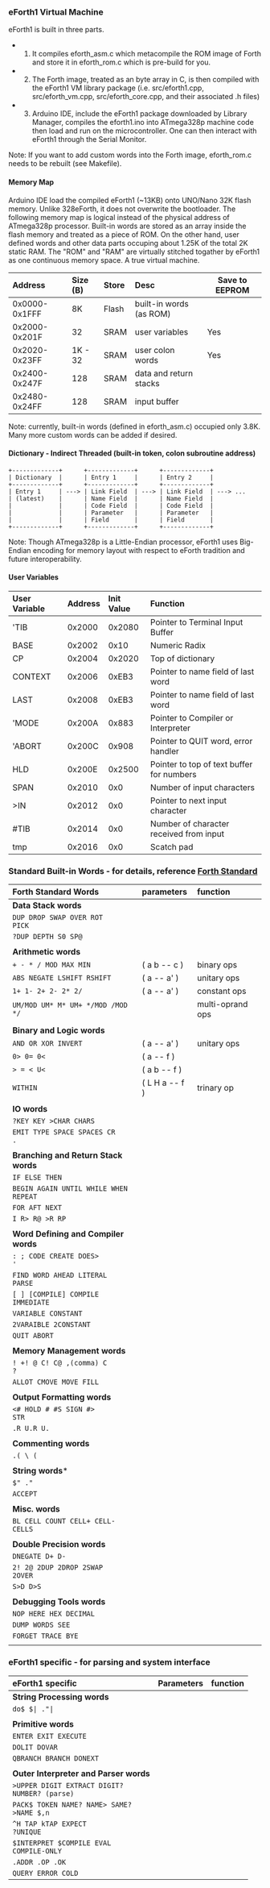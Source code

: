 ### eForth1 Virtual Machine
eForth1 is built in three parts.

* 1. It compiles eforth_asm.c which metacompile the ROM image of Forth and store it in eforth_rom.c which is pre-build for you.
* 2. The Forth image, treated as an byte array in C, is then compiled with the eForth1 VM library package (i.e. src/eforth1.cpp, src/eforth_vm.cpp, src/eforth_core.cpp, and their associated .h files)
* 3. Arduino IDE, include the eForth1 package downloaded by Library Manager, compiles the eforth1.ino into ATmega328p machine code then load and run on the microcontroller. One can then interact with eForth1 through the Serial Monitor.
    
Note: If you want to add custom words into the Forth image, eforth_rom.c needs to be rebuilt (see Makefile).

#### Memory Map
Arduino IDE load the compiled eForth1 (~13KB) onto UNO/Nano 32K flash memory. Unlike 328eForth, it does not overwrite the bootloader. The following memory map is logical instead of the physical address of ATmega328p processor. Built-in words are stored as an array inside the flash memory and treated as a piece of ROM. On the other hand, user defined words and other data parts occuping about 1.25K of the total 2K static RAM. The "ROM" and "RAM" are virtually stitched togather by eForth1 as one continuous memory space. A true virtual machine.

  | Address       | Size (B) | Store | Desc                    | Save to EEPROM |
  |:--------------|:---------|:------|:------------------------|----------------|
  | 0x0000-0x1FFF | 8K       | Flash | built-in words (as ROM) |                |
  | 0x2000-0x201F | 32       | SRAM  | user variables          | Yes            |
  | 0x2020-0x23FF | 1K - 32  | SRAM  | user colon words        | Yes            |
  | 0x2400-0x247F | 128      | SRAM  | data and return stacks  |                |
  | 0x2480-0x24FF | 128      | SRAM  | input buffer            |                |

Note: currently, built-in words (defined in eforth_asm.c) occupied only 3.8K. Many more custom words can be added if desired.
        
#### Dictionary - Indirect Threaded (built-in token, colon subroutine address)

    +-------------+      +-------------+      +-------------+
    | Dictionary  |      | Entry 1     |      | Entry 2     |
    +-------------+      +-------------+      +-------------+
    | Entry 1     | ---> | Link Field  | ---> | Link Field  | ---> ...
    | (latest)    |      | Name Field  |      | Name Field  |
    |             |      | Code Field  |      | Code Field  |
    |             |      | Parameter   |      | Parameter   |
    |             |      | Field       |      | Field       |
    +-------------+      +-------------+      +-------------+
    
Note: Though ATmega328p is a Little-Endian processor, eForth1 uses Big-Endian encoding for memory layout with respect to eForth tradition and future interoperability.

#### User Variables

  | User Variable | Address | Init Value | Function                                  |
  |:--------------|:--------|:-----------|:------------------------------------------|
  | 'TIB          | 0x2000  | 0x2080     | Pointer to Terminal Input Buffer          |
  | BASE          | 0x2002  | 0x10       | Numeric Radix                             |
  | CP            | 0x2004  | 0x2020     | Top of dictionary                         |
  | CONTEXT       | 0x2006  | 0xEB3      | Pointer to name field of last word        |
  | LAST          | 0x2008  | 0xEB3      | Pointer to name field of last word        |
  | 'MODE         | 0x200A  | 0x883      | Pointer to Compiler or Interpreter        |
  | 'ABORT        | 0x200C  | 0x908      | Pointer to QUIT word, error handler       |
  | HLD           | 0x200E  | 0x2500     | Pointer to top of text buffer for numbers |
  | SPAN          | 0x2010  | 0x0        | Number of input characters                |
  | >IN           | 0x2012  | 0x0        | Pointer to next input character           |
  | #TIB          | 0x2014  | 0x0        | Number of character received from input   |
  | tmp           | 0x2016  | 0x0        | Scatch pad                                |
    
### Standard Built-in Words - for details, reference [Forth Standard](https://forth-standard.org/)

  | Forth Standard Words                                  | parameters     | function         |
  |:------------------------------------------------------|:---------------|:-----------------|
  | **Data Stack words**                                  |                |                  |
  | <code>DUP  DROP  SWAP  OVER  ROT  PICK</code>         |                |                  |
  | <code>?DUP  DEPTH  S0  SP@</code>                     |                |                  |
  |                                                       |                |                  |
  | **Arithmetic words**                                  |                |                  |
  | <code>+  -  *  /  MOD  MAX  MIN</code>                | ( a b -- c )   | binary ops       |
  | <code>ABS  NEGATE  LSHIFT  RSHIFT</code>              | ( a -- a' )    | unitary ops      |
  | <code>1+  1-  2+  2-  2*  2/</code>                   | ( a -- a' )    | constant ops     |
  | <code>UM/MOD  UM*  M*  UM+  */MOD  /MOD  */</code>    |                | multi-oprand ops |
  |                                                       |                |                  |
  | **Binary and Logic words**                            |                |                  |
  | <code>AND  OR  XOR  INVERT</code>                     | ( a -- a' )    | unitary ops      |
  | <code>0> 0= 0<</code>                                 | ( a -- f )     |                  |
  | <code>>  =  <  U<</code>                              | ( a b -- f )   |                  |
  | <code>WITHIN</code>                                   | ( L H a -- f ) | trinary op       |
  |                                                       |                |                  |
  | **IO words**                                          |                |                  |
  | <code>?KEY  KEY  >CHAR  CHARS</code>                  |                |                  |
  | <code>EMIT  TYPE  SPACE  SPACES CR  .</code>          |                |                  |
  |                                                       |                |                  |
  | **Branching and Return Stack words**                  |                |                  |
  | <code>IF  ELSE  THEN</code>                           |                |                  |
  | <code>BEGIN  AGAIN  UNTIL  WHILE  WHEN  REPEAT</code> |                |                  |
  | <code>FOR  AFT  NEXT</code>                           |                |                  |
  | <code>I  R>  R@  >R  RP</code>                        |                |                  |
  |                                                       |                |                  |
  | **Word Defining and Compiler words**                  |                |                  |
  | <code>:  ;  CODE  CREATE  DOES>  '</code>             |                |                  |
  | <code>FIND  WORD  AHEAD  LITERAL  PARSE</code>        |                |                  |
  | <code>[  ]  [COMPILE]  COMPILE  IMMEDIATE</code>      |                |                  |
  | <code>VARIABLE  CONSTANT</code>                       |                |                  |
  | <code>2VARAIBLE  2CONSTANT</code>                     |                |                  |
  | <code>QUIT  ABORT</code>                              |                |                  |
  |                                                       |                |                  |
  | **Memory Management words**                           |                |                  |
  | <code>!  +!  @  C!  C@  ,(comma)  C  ?</code>         |                |                  |
  | <code>ALLOT  CMOVE  MOVE  FILL</code>                 |                |                  |
  |                                                       |                |                  |
  | **Output Formatting words**                           |                |                  |
  | <code><#  HOLD  #  #S  SIGN  #>  STR</code>           |                |                  |
  | <code>.R  U.R  U.</code>                              |                |                  |
  |                                                       |                |                  |
  | **Commenting words**                                  |                |                  |
  | <code>.(  \  (</code>                                 |                |                  |
  |                                                       |                |                  |
  | **String words***                                     |                |                  |
  | <code>$"  ."</code>                                   |                |                  |
  | <code>ACCEPT</code>                                   |                |                  |
  |                                                       |                |                  |
  | **Misc. words**                                       |                |                  |
  | <code>BL  CELL  COUNT  CELL+  CELL-  CELLS</code>     |                |                  |
  |                                                       |                |                  |
  | **Double Precision words**                            |                |                  |
  | <code>DNEGATE  D+  D-</code>                          |                |                  |
  | <code>2!  2@  2DUP  2DROP  2SWAP  2OVER</code>        |                |                  |
  | <code>S>D  D>S</code>                                 |                |                  |
  |                                                       |                |                  |
  | **Debugging Tools words**                             |                |                  |
  | <code>NOP  HERE  HEX  DECIMAL</code>                  |                |                  |
  | <code>DUMP  WORDS  SEE</code>                         |                |                  |
  | <code>FORGET  TRACE  BYE</code>                       |                |                  |
  |                                                       |                |                  |


### eForth1 specific - for parsing and system interface

  | eForth1 specific                                              | Parameters | function |
  |:--------------------------------------------------------------|:-----------|:---------|
  | **String Processing words**                                   |            |          |
  | <code>do$  $\|  ."\|</code>                                   |            |          |
  |                                                               |            |          |
  | **Primitive words**                                           |            |          |
  | <code>ENTER  EXIT  EXECUTE</code>                             |            |          |
  | <code>DOLIT  DOVAR</code>                                     |            |          |
  | <code>QBRANCH  BRANCH  DONEXT</code>                          |            |          |
  |                                                               |            |          |
  | **Outer Interpreter and Parser words**                        |            |          |
  | <code>>UPPER  DIGIT  EXTRACT  DIGIT?  NUMBER?  (parse)</code> |            |          |
  | <code>PACK$  TOKEN  NAME?  NAME>  SAME?  >NAME  $,n</code>    |            |          |
  | <code>^H  TAP  kTAP  EXPECT  ?UNIQUE</code>                   |            |          |
  | <code>$INTERPRET  $COMPILE  EVAL  COMPILE-ONLY</code>         |            |          |
  | <code>.ADDR  .OP  .OK</code>                                  |            |          |
  | <code>QUERY  ERROR  COLD</code>                               |            |          |

